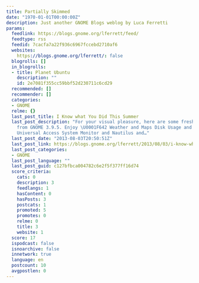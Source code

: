 ```yaml
---
title: Partially Skimmed
date: "1970-01-01T00:00:00Z"
description: Just another GNOME Blogs weblog by Luca Ferretti
params:
  feedlink: https://blogs.gnome.org/lferrett/feed/
  feedtype: rss
  feedid: 7cacfa7a22f936c6967fccebd2710af6
  websites:
    https://blogs.gnome.org/lferrett/: false
  blogrolls: []
  in_blogrolls:
  - title: Planet Ubuntu
    description: ""
    id: 2e7081f355cc59bbf52d230711c6cd29
  recommended: []
  recommender: []
  categories:
  - GNOME
  relme: {}
  last_post_title: I Know what You Did This Summer
  last_post_description: "For your visual pleasure, here are some fresh screenshots
    from GNOME 3.9.5. Enjoy \U0001F642 Weather and Maps Disk Usage and Notes Photos
    Universal Access System Monitor and Nautilus and…"
  last_post_date: "2013-08-03T20:50:51Z"
  last_post_link: https://blogs.gnome.org/lferrett/2013/08/03/i-know-what-you-did-this-summer/
  last_post_categories:
  - GNOME
  last_post_language: ""
  last_post_guid: c127bfbca004782c6e2f5f377ff16d74
  score_criteria:
    cats: 0
    description: 3
    feedlangs: 1
    hasContent: 0
    hasPosts: 3
    postcats: 1
    promoted: 5
    promotes: 0
    relme: 0
    title: 3
    website: 1
  score: 17
  ispodcast: false
  isnoarchive: false
  innetwork: true
  language: en
  postcount: 10
  avgpostlen: 0
---
```

